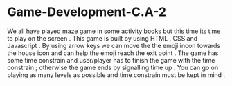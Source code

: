 # Game-Development-C.A-2

We all have played maze game in some activity books but this time its time to play on the screen . This game is built by using HTML , CSS and Javascript . By using arrow keys we can move the the emoji incon towards the house icon and can help the emoji reach the exit point . The game has some time constrain and user/player has to finish the game with the time constrain ; otherwise the game ends by signalling time up . You can go on playing as many levels as possible and time constrain must be kept in mind . 

